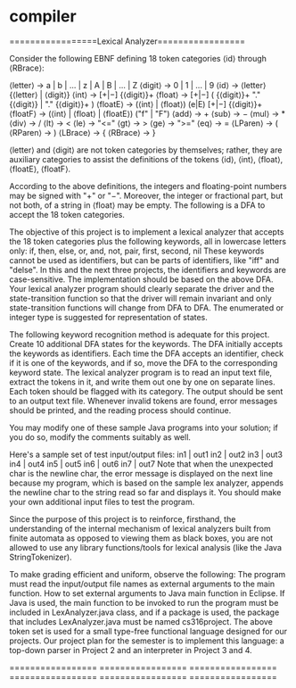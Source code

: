 # compiler
=================Lexical Analyzer=================

Consider the following EBNF defining 18 token categories ⟨id⟩ through ⟨RBrace⟩:

⟨letter⟩ → a | b | ... | z | A | B | ... | Z
⟨digit⟩ → 0 | 1 | ... | 9
⟨id⟩ → ⟨letter⟩ {⟨letter⟩ | ⟨digit⟩}
⟨int⟩ → [+|−] {⟨digit⟩}+
⟨float⟩ → [+|−] ( {⟨digit⟩}+ "." {⟨digit⟩}  |  "." {⟨digit⟩}+ )
⟨floatE⟩ → (⟨int⟩ | ⟨float⟩) (e|E) [+|−] {⟨digit⟩}+
⟨floatF⟩ → (⟨int⟩ | ⟨float⟩ | ⟨floatE⟩) ("f" | "F")
⟨add⟩ → +
⟨sub⟩ → −
⟨mul⟩ → *
⟨div⟩ → /
⟨lt⟩ → <
⟨le⟩ → "<="
⟨gt⟩ → >
⟨ge⟩ → ">="
⟨eq⟩ → =
⟨LParen⟩ → (
⟨RParen⟩ → )
⟨LBrace⟩ → {
⟨RBrace⟩ → }

⟨letter⟩ and ⟨digit⟩ are not token categories by themselves; rather, they are auxiliary categories to assist the definitions of the tokens ⟨id⟩, ⟨int⟩, ⟨float⟩, ⟨floatE⟩, ⟨floatF⟩.

According to the above definitions, the integers and floating-point numbers may be signed with "+" or "−". Moreover, the integer or fractional part, but not both, of a string in ⟨float⟩ may be empty. The following is a DFA to accept the 18 token categories.

The objective of this project is to implement a lexical analyzer that accepts the 18 token categories plus the following keywords, all in lowercase letters only:
if, then, else, or, and, not, pair, first, second, nil
These keywords cannot be used as identifiers, but can be parts of identifiers, like "iff" and "delse". In this and the next three projects, the identifiers and keywords are case-sensitive. The implementation should be based on the above DFA. Your lexical analyzer program should clearly separate the driver and the state-transition function so that the driver will remain invariant and only state-transition functions will change from DFA to DFA. The enumerated or integer type is suggested for representation of states.

The following keyword recognition method is adequate for this project.
Create 10 additional DFA states for the keywords.
The DFA initially accepts the keywords as identifiers.
Each time the DFA accepts an identifier, check if it is one of the keywords, and if so, move the DFA to the corresponding keyword state.
The lexical analyzer program is to read an input text file, extract the tokens in it, and write them out one by one on separate lines. Each token should be flagged with its category. The output should be sent to an output text file. Whenever invalid tokens are found, error messages should be printed, and the reading process should continue.

You may modify one of these sample Java programs into your solution; if you do so, modify the comments suitably as well.

Here's a sample set of test input/output files:
in1 | out1
in2 | out2
in3 | out3
in4 | out4
in5 | out5
in6 | out6
in7 | out7
Note that when the unexpected char is the newline char, the error message is displayed on the next line because my program, which is based on the sample lex analyzer, appends the newline char to the string read so far and displays it. You should make your own additional input files to test the program.

Since the purpose of this project is to reinforce, firsthand, the understanding of the internal mechanism of lexical analyzers built from finite automata as opposed to viewing them as black boxes, you are not allowed to use any library functions/tools for lexical analysis (like the Java StringTokenizer).

To make grading efficient and uniform, observe the following:
The program must read the input/output file names as external arguments to the main function. How to set external arguments to Java main function in Eclipse.
If Java is used, the main function to be invoked to run the program must be included in LexAnalyzer.java class, and if a package is used, the package that includes LexAnalyzer.java must be named cs316project.
The above token set is used for a small type-free functional language designed for our projects. Our project plan for the semester is to implement this language: a top-down parser in Project 2 and an interpreter in Project 3 and 4.

================= =================
================= =================
================= =================